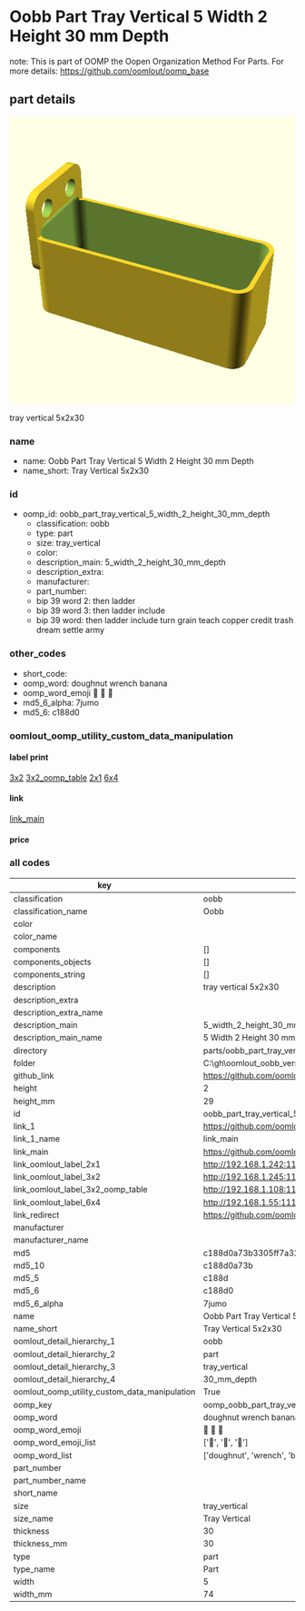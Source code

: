 # Oobb Part Tray Vertical 5 Width 2 Height 30 mm Depth  

note: This is part of OOMP the Oopen Organization Method For Parts. For more details: https://github.com/oomlout/oomp_base

##  part details
  

[![](3dpr.png)](3dpr.png)

tray vertical 5x2x30



### name
* name: Oobb Part Tray Vertical 5 Width 2 Height 30 mm Depth
* name_short: Tray Vertical 5x2x30 
### id
* oomp_id: oobb_part_tray_vertical_5_width_2_height_30_mm_depth
  * classification: oobb
  * type: part
  * size: tray_vertical
  * color: 
  * description_main: 5_width_2_height_30_mm_depth
  * description_extra: 
  * manufacturer: 
  * part_number: 
  * bip 39 word 2: then ladder
  * bip 39 word 3: then ladder include
  * bip 39 word: then ladder include turn grain teach copper credit trash dream settle army

### other_codes
* short_code: 
* oomp_word: doughnut wrench banana
* oomp_word_emoji :doughnut: :wrench: :banana:
* md5_6_alpha: 7jumo
* md5_6: c188d0






### oomlout_oomp_utility_custom_data_manipulation
#### label print
[3x2](http://192.168.1.245:1112/?label=oomp%207jumo)
[3x2_oomp_table](http://192.168.1.108:1112/?label=oomp%207jumo)
[2x1](http://192.168.1.242:1112/?label=oomp%207jumo)
[6x4](http://192.168.1.55:1112/?label=oomp%207jumo)    

#### link

[link_main](https://github.com/oomlout/oomlout_oobb_version_4_generated_parts/tree/main/navigation_oomp/oobb/part/tray_vertical/5_width_2_height_30_mm_depth/part)                              

#### price







### all codes 
| key | value |  
| --- | --- |  
| classification | oobb |  
| classification_name | Oobb |  
| color |  |  
| color_name |  |  
| components | [] |  
| components_objects | [] |  
| components_string | [] |  
| description | tray vertical 5x2x30 |  
| description_extra |  |  
| description_extra_name |  |  
| description_main | 5_width_2_height_30_mm_depth |  
| description_main_name | 5 Width 2 Height 30 mm Depth |  
| directory | parts/oobb_part_tray_vertical_5_width_2_height_30_mm_depth |  
| folder | C:\gh\oomlout_oobb_version_4_generated_parts\parts\oobb_part_tray_vertical_5_width_2_height_30_mm_depth |  
| github_link | https://github.com/oomlout/oomlout_oomp_part_src/tree/main/parts/oobb_part_tray_vertical_5_width_2_height_30_mm_depth |  
| height | 2 |  
| height_mm | 29 |  
| id | oobb_part_tray_vertical_5_width_2_height_30_mm_depth |  
| link_1 | https://github.com/oomlout/oomlout_oobb_version_4_generated_parts/tree/main/navigation_oomp/oobb/part/tray_vertical/5_width_2_height_30_mm_depth/part |  
| link_1_name | link_main |  
| link_main | https://github.com/oomlout/oomlout_oobb_version_4_generated_parts/tree/main/navigation_oomp/oobb/part/tray_vertical/5_width_2_height_30_mm_depth/part |  
| link_oomlout_label_2x1 | http://192.168.1.242:1112/?label=oomp%207jumo |  
| link_oomlout_label_3x2 | http://192.168.1.245:1112/?label=oomp%207jumo |  
| link_oomlout_label_3x2_oomp_table | http://192.168.1.108:1112/?label=oomp%207jumo |  
| link_oomlout_label_6x4 | http://192.168.1.55:1112/?label=oomp%207jumo |  
| link_redirect | https://github.com/oomlout/oomlout_oobb_version_4_generated_parts/tree/main/parts/oobb_tray_vertical_05_02_30 |  
| manufacturer |  |  
| manufacturer_name |  |  
| md5 | c188d0a73b3305ff7a32ceace4df1f01 |  
| md5_10 | c188d0a73b |  
| md5_5 | c188d |  
| md5_6 | c188d0 |  
| md5_6_alpha | 7jumo |  
| name | Oobb Part Tray Vertical 5 Width 2 Height 30 mm Depth |  
| name_short | Tray Vertical 5x2x30  |  
| oomlout_detail_hierarchy_1 | oobb |  
| oomlout_detail_hierarchy_2 | part |  
| oomlout_detail_hierarchy_3 | tray_vertical |  
| oomlout_detail_hierarchy_4 | 30_mm_depth |  
| oomlout_oomp_utility_custom_data_manipulation | True |  
| oomp_key | oomp_oobb_part_tray_vertical_5_width_2_height_30_mm_depth |  
| oomp_word | doughnut wrench banana |  
| oomp_word_emoji | :doughnut: :wrench: :banana: |  
| oomp_word_emoji_list | [':doughnut:', ':wrench:', ':banana:'] |  
| oomp_word_list | ['doughnut', 'wrench', 'banana'] |  
| part_number |  |  
| part_number_name |  |  
| short_name |  |  
| size | tray_vertical |  
| size_name | Tray Vertical |  
| thickness | 30 |  
| thickness_mm | 30 |  
| type | part |  
| type_name | Part |  
| width | 5 |  
| width_mm | 74 |  
